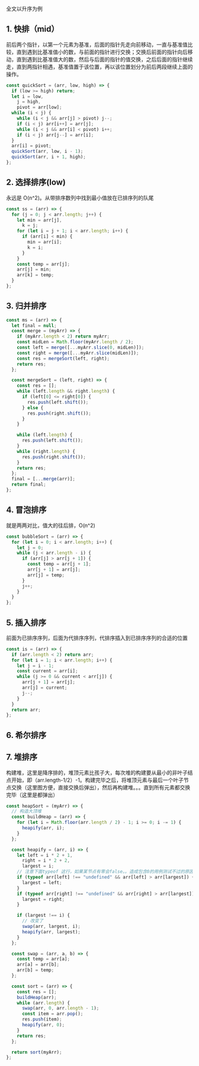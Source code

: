 <!--
 * @Description:
 * @Author: mytac
 * @Date: 2020-07-15 08:22:18
-->

全文以升序为例

## 1. 快排（mid）

前后两个指针，以第一个元素为基准，后面的指针先走向前移动，一直与基准值比较，直到遇到比基准值小的数，与前面的指针进行交换；交换后前面的指针向后移动，直到遇到比基准值大的数，然后与后面的指针的值交换，之后后面的指针继续走，直到两指针相遇，基准值置于该位置，再以该位置划分为前后两段继续上面的操作。

```js
const quickSort = (arr, low, high) => {
  if (low >= high) return;
  let i = low,
    j = high,
    pivot = arr[low];
  while (i < j) {
    while (i < j && arr[j] > pivot) j--;
    if (i < j) arr[i++] = arr[j];
    while (i < j && arr[i] < pivot) i++;
    if (i < j) arr[j--] = arr[i];
  }
  arr[i] = pivot;
  quickSort(arr, low, i - 1);
  quickSort(arr, i + 1, high);
};
```

## 2. 选择排序(low)

永远是 O(n^2)。从带排序数列中找到最小值放在已排序列的队尾

```js
const ss = (arr) => {
  for (j = 0; j < arr.length; j++) {
    let min = arr[j],
      k = j;
    for (let i = j + 1; i < arr.length; i++) {
      if (arr[i] < min) {
        min = arr[i];
        k = i;
      }
    }
    const temp = arr[j];
    arr[j] = min;
    arr[k] = temp;
  }
};
```

## 3. 归并排序

```js
const ms = (arr) => {
  let final = null;
  const merge = (myArr) => {
    if (myArr.length < 2) return myArr;
    const midLen = Math.floor(myArr.length / 2);
    const left = merge([...myArr.slice(0, midLen)]);
    const right = merge([...myArr.slice(midLen)]);
    const res = mergeSort(left, right);
    return res;
  };

  const mergeSort = (left, right) => {
    const res = [];
    while (left.length && right.length) {
      if (left[0] <= right[0]) {
        res.push(left.shift());
      } else {
        res.push(right.shift());
      }
    }

    while (left.length) {
      res.push(left.shift());
    }
    while (right.length) {
      res.push(right.shift());
    }
    return res;
  };
  final = [...merge(arr)];
  return final;
};
```

## 4. 冒泡排序

就是两两对比，值大的往后排，O(n^2)

```js
const bubbleSort = (arr) => {
  for (let i = 0; i < arr.length; i++) {
    let j = 0;
    while (j < arr.length - i) {
      if (arr[j] > arr[j + 1]) {
        const temp = arr[j + 1];
        arr[j + 1] = arr[j];
        arr[j] = temp;
      }
      j++;
    }
  }
};
```

## 5. 插入排序

前面为已排序序列，后面为代排序序列，代排序插入到已排序序列的合适的位置

```js
const is = (arr) => {
  if (arr.length < 2) return arr;
  for (let i = 1; i < arr.length; i++) {
    let j = i - 1;
    const current = arr[i];
    while (j >= 0 && current < arr[j]) {
      arr[j + 1] = arr[j];
      arr[j] = current;
      j--;
    }
  }
  return arr;
};
```

## 6. 希尔排序

## 7. 堆排序

构建堆，这里是降序排的，堆顶元素比孩子大，每次堆的构建要从最小的非叶子结点开始，即（arr.length-1/2）-1。构建完毕之后，将堆顶元素与最后一个叶子节点交换（这里图方便，直接交换后弹出），然后再构建堆。。。直到所有元素都交换完毕（这里是都弹出）

```js
const heapSort = (myArr) => {
  // 构造大顶堆
  const buildHeap = (arr) => {
    for (let i = Math.floor(arr.length / 2) - 1; i >= 0; i -= 1) {
      heapify(arr, i);
    }
  };

  const heapify = (arr, i) => {
    let left = i * 2 + 1,
      right = i * 2 + 2,
      largest = i;
    // 注意下面typeof 这行，如果某节点有零会false。。造成包含0的用例测试不过的原因
    if (typeof arr[left] !== "undefined" && arr[left] > arr[largest]) {
      largest = left;
    }
    if (typeof arr[right] !== "undefined" && arr[right] > arr[largest]) {
      largest = right;
    }

    if (largest !== i) {
      // 改变了
      swap(arr, largest, i);
      heapify(arr, largest);
    }
  };

  const swap = (arr, a, b) => {
    const temp = arr[a];
    arr[a] = arr[b];
    arr[b] = temp;
  };

  const sort = (arr) => {
    const res = [];
    buildHeap(arr);
    while (arr.length) {
      swap(arr, 0, arr.length - 1);
      const item = arr.pop();
      res.push(item);
      heapify(arr, 0);
    }
    return res;
  };

  return sort(myArr);
};
```
